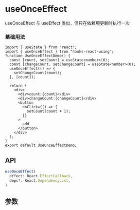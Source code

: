 # useOnceEffect

useOnceEffect 与 useEffect 类似，但只在依赖项更新时执行一次   

### 基础用法

```tsx
import { useState } from "react";
import { useOnceEffect } from "hooks-react-using";
function UseOnceEffectDemo() {
  const [count, setCount] = useState<number>(0);
  const [changeCount, setChangeCount] = useState<number>(0);
  useOnceEffect(() => {
    setChangeCount(count);
  }, [count]);

  return (
    <div>
      <div>count:{count}</div>
      <div>changeCount:{changeCount}</div>
      <button
        onClick={() => {
          setCount(count + 1);
        }}
      >
        add
      </button>
    </div>
  );
}
export default UseOnceEffectDemo;
```

## API

```typescript
useOnceEffect(
  effect: React.EffectCallback,
  deps?: React.DependencyList,
)
```

## 参数
